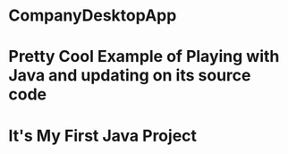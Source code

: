 # CompanyDesktopApp
# Pretty Cool Example of Playing with Java and updating on its source code 
# It's My First Java Project

